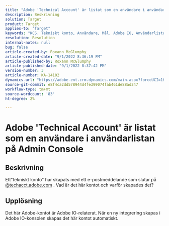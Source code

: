 ```yaml
---
title: "Adobe 'Technical Account' är listat som en användare i användarlistan på Admin Console"
description: Beskrivning
solution: Target
product: Target
applies-to: "Target"
keywords: "KCS. Tekniskt konto, Användare, Mål, Adobe IO, Användarlista"
resolution: Resolution
internal-notes: null
bug: false
article-created-by: Roxann McGlumphy
article-created-date: "9/1/2022 8:36:19 PM"
article-published-by: Roxann McGlumphy
article-published-date: "9/1/2022 8:37:42 PM"
version-number: 3
article-number: KA-14102
dynamics-url: "https://adobe-ent.crm.dynamics.com/main.aspx?forceUCI=1&pagetype=entityrecord&etn=knowledgearticle&id=31fe9eb6-352a-ed11-9db1-002248086a27"
source-git-commit: e8f4ca2dd578944d4fe399074fab461de88ad247
workflow-type: tm+mt
source-wordcount: '83'
ht-degree: 2%

---
```


# Adobe &#39;Technical Account&#39; är listat som en användare i användarlistan på Admin Console

## Beskrivning


Ett&quot;tekniskt konto&quot; har skapats med ett e-postmeddelande som slutar på [@techacct.adobe.com](http://techacct.adobe.com) . Vad är det här kontot och varför skapades det?


## Upplösning


Det här Adobe-kontot är Adobe IO-relaterat. När en ny integrering skapas i Adobe IO-konsolen skapas det här kontot automatiskt.
